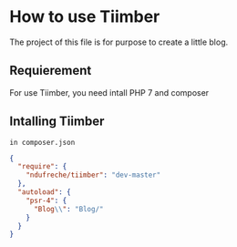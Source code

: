 # How to use Tiimber

The project of this file is for purpose to create a little blog.

## Requierement

For use Tiimber, you need intall PHP 7 and composer

## Intalling Tiimber

`in composer.json`

```json
{
  "require": {
    "ndufreche/tiimber": "dev-master"
  },
  "autoload": {
    "psr-4": {
      "Blog\\": "Blog/"
    }
  }
}
```